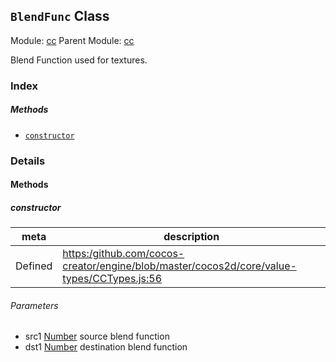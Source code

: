 ## `BlendFunc` Class



Module: [cc](../modules/cc.md)
Parent Module: [cc](../modules/cc.md)




Blend Function used for textures.

### Index



##### Methods

  - [`constructor`](#constructor) 



### Details




<!-- Method Block -->
#### Methods


##### constructor



| meta | description |
|------|-------------|
| Defined | [https:/github.com/cocos-creator/engine/blob/master/cocos2d/core/value-types/CCTypes.js:56](https:/github.com/cocos-creator/engine/blob/master/cocos2d/core/value-types/CCTypes.js#L56) |

###### Parameters
- src1 <a href="https://developer.mozilla.org/en/JavaScript/Reference/Global_Objects/Number" class="crosslink external" target="_blank">Number</a> source blend function
- dst1 <a href="https://developer.mozilla.org/en/JavaScript/Reference/Global_Objects/Number" class="crosslink external" target="_blank">Number</a> destination blend function




